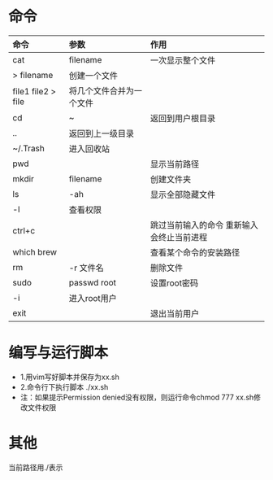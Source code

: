 
# 命令

命令|参数|作用
:-|:-|:-
cat|filename|一次显示整个文件
|> filename|创建一个文件
|file1 file2 > file|将几个文件合并为一个文件
cd|~|返回到用户根目录
|..|返回到上一级目录
|~/.Trash|进入回收站
pwd||显示当前路径
mkdir|filename|创建文件夹
ls|-ah|显示全部隐藏文件
|-l|查看权限
ctrl+c||跳过当前输入的命令 重新输入 会终止当前进程
which brew||查看某个命令的安装路径
rm |-r 文件名| 删除文件
sudo|passwd root |设置root密码
|-i |进入root用户
exit||退出当前用户

# 编写与运行脚本
- 1.用vim写好脚本并保存为xx.sh
- 2.命令行下执行脚本 ./xx.sh
- 注：如果提示Permission denied没有权限，则运行命令chmod 777 xx.sh修改文件权限


# 其他
当前路径用./表示
